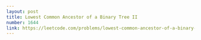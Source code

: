 ```yaml
---
layout: post
title: Lowest Common Ancestor of a Binary Tree II
number: 1644
link: https://leetcode.com/problems/lowest-common-ancestor-of-a-binary-tree-ii
---
```

